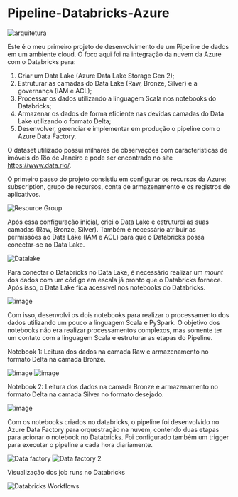 # Pipeline-Databricks-Azure

![arquitetura](https://github.com/user-attachments/assets/b5cf2db3-ee56-474f-853d-512e677c1918)

Este é o meu primeiro projeto de desenvolvimento de um Pipeline de dados em um ambiente cloud. O foco aqui foi na integração da nuvem da Azure com o Databricks para: 
1) Criar um Data Lake (Azure Data Lake Storage Gen 2);
2) Estruturar as camadas do Data Lake (Raw, Bronze, Silver) e a governança (IAM e ACL);
3) Processar os dados utilizando a linguagem Scala nos notebooks do Databricks;
4) Armazenar os dados de forma eficiente nas devidas camadas do Data Lake utilizando o formato Delta;
5) Desenvolver, gerenciar e implementar em produção o pipeline com o Azure Data Factory.

O dataset utilizado possui milhares de observações com características de imóveis do Rio de Janeiro e pode ser encontrado no site https://www.data.rio/.

O primeiro passo do projeto consistiu em configurar os recursos da Azure: subscription, grupo de recursos, conta de armazenamento e os registros de aplicativos.

![Resource Group](https://github.com/user-attachments/assets/cc54407a-01b7-425b-81b9-be0ce73a18c0)

Após essa configuração inicial, criei o Data Lake e estruturei as suas camadas (Raw, Bronze, Silver). Também é necessário atribuir as permissões ao Data Lake (IAM e ACL) para que o Databricks possa conectar-se ao Data Lake.

![Datalake](https://github.com/user-attachments/assets/50c30955-c9f7-4b89-9297-4412c29d80f3)

Para conectar o Databricks no Data Lake, é necessário realizar um *mount* dos dados com um código em escala já pronto que o Databricks fornece. Após isso, o Data Lake fica acessível nos notebooks do Databricks.

![image](https://github.com/user-attachments/assets/056d7751-41a8-4048-953a-4310be50c111)


Com isso, desenvolvi os dois notebooks para realizar o processamento dos dados utilizando um pouco a linguagem Scala e PySpark. O objetivo dos notebooks não era realizar processamentos complexos, mas somente ter um contato com a linguagem Scala e estruturar as etapas do Pipeline.

Notebook 1: Leitura dos dados na camada Raw e armazenamento no formato Delta na camada Bronze.

![image](https://github.com/user-attachments/assets/5ca52728-82e6-4f80-8b90-bbf8d4285a2c)
![image](https://github.com/user-attachments/assets/a8d135bb-c0e7-4fce-861f-cc4085aab5f4)

Notebook 2: Leitura dos dados na camada Bronze e armazenamento no formato Delta na camada Silver no formato desejado.

![image](https://github.com/user-attachments/assets/1fba9eda-b91e-40e2-ae51-a0ff512f325e)

Com os notebooks criados no databricks, o pipeline foi desenvolvido no Azure Data Factory para orquestração na nuvem, contendo duas etapas para acionar o notebook no Databricks. Foi configurado também um trigger para executar o pipeline a cada hora diariamente.

![Data factory](https://github.com/user-attachments/assets/af3ce28d-6b3b-437e-9665-d5c78f4ac212)
![Data factory 2](https://github.com/user-attachments/assets/a7d71738-2293-4494-b3cd-834721fdbf0b)

Visualização dos job runs no Databricks 

![Databricks Workflows](https://github.com/user-attachments/assets/759f9c3e-0368-4f01-8450-6faf44784fb7)


